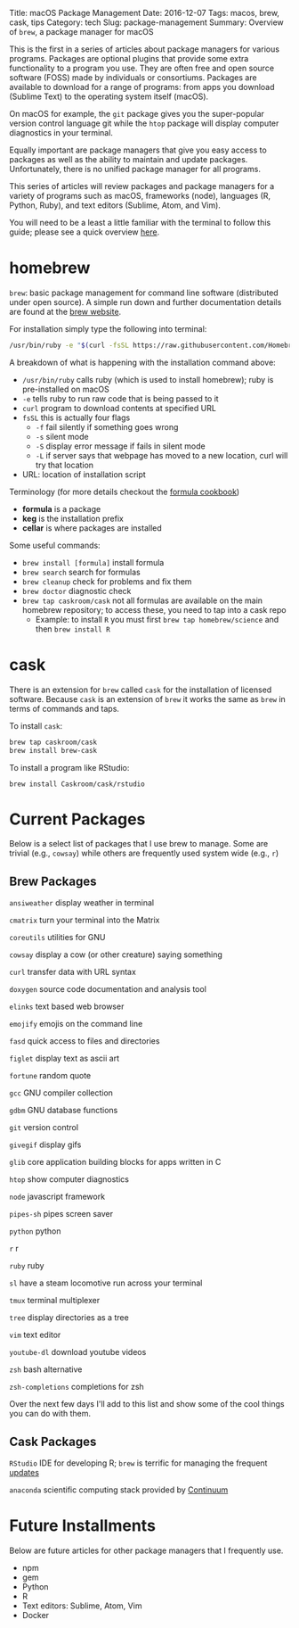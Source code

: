 Title: macOS Package Management
Date: 2016-12-07
Tags: macos, brew, cask, tips
Category: tech
Slug: package-management
Summary: Overview of `brew`, a package manager for macOS

This is the first in a series of articles about package managers for various programs. Packages are optional plugins that provide some extra functionality to a program you use. They are often free and open source software (FOSS) made by individuals or consortiums. Packages are available to download for a range of programs: from apps you download (Sublime Text) to the operating system itself (macOS).

On macOS for example, the `git` package gives you the super-popular version control language git while the `htop` package will display computer diagnostics in your terminal.

Equally important are package managers that give you easy access to packages as well as the ability to maintain and update packages. Unfortunately, there is no unified package manager for all programs.

This series of articles will review packages and package managers for a variety of programs such as macOS, frameworks (node), languages (R, Python, Ruby), and text editors (Sublime, Atom, and Vim).

<!-- You will need to be at least somewhat familiar with the command line to work with `brew`; please see XXX for a quick guide. -->

You will need to be a least a little familiar with the terminal to follow this guide; please see a quick overview [here](http://timothykylethomas.me/cli-basics.html#cli-basics).

# homebrew

`brew`: basic package management for command line software (distributed under open source). A simple run down and further documentation details are found at the [brew website](http://brew.sh).

For installation simply type the following into terminal:

``` bash
/usr/bin/ruby -e "$(curl -fsSL https://raw.githubusercontent.com/Homebrew/install/master/install)"
```

A breakdown of what is happening with the installation command above:

* `/usr/bin/ruby` calls ruby (which is used to install homebrew); ruby is pre-installed on macOS
* `-e` tells ruby to run raw code that is being passed to it
* `curl` program to download contents at specified URL
* `fsSL` this is actually four flags
	* `-f` fail silently if something goes wrong
	* `-s` silent mode
	* `-S` display error message if fails in silent mode
	* `-L` if server says that webpage has moved to a new location, curl will try that location
* URL: location of installation script

Terminology (for more details checkout the [formula cookbook](https://github.com/Homebrew/brew/blob/master/docs/Formula-Cookbook.md#homebrew-terminology))

* **formula** is a package
* **keg** is the installation prefix
* **cellar** is where packages are installed

Some useful commands:

* `brew install [formula]` install formula
* `brew search` search for formulas
* `brew cleanup` check for problems and fix them
* `brew doctor` diagnostic check
* `brew tap caskroom/cask` not all formulas are available on the main homebrew repository; to access these, you need to tap into a cask repo
	* Example: to install `R` you must first `brew tap homebrew/science` and then `brew install R`

# cask

There is an extension for `brew` called `cask` for the installation of licensed software. Because `cask` is an extension of `brew` it works the same as `brew` in terms of commands and taps.

To install `cask`:

``` bash
brew tap caskroom/cask
brew install brew-cask
```

To install a program like RStudio:

`brew install Caskroom/cask/rstudio`

# Current Packages

Below is a select list of packages that I use brew to manage. Some are trivial (e.g., `cowsay`) while others are frequently used system wide (e.g., `r`)

## Brew Packages

`ansiweather` display weather in terminal

<!-- `cairo` 2D graphics library -->

`cmatrix` turn your terminal into the Matrix

`coreutils` utilities for GNU

`cowsay` display a cow (or other creature) saying something

<!-- `cscope` browse source code -->

`curl` transfer data with URL syntax

`doxygen` source code documentation and analysis tool

`elinks` text based web browser

`emojify` emojis on the command line

`fasd` quick access to files and directories

`figlet` display text as ascii art

`fortune` random quote

`gcc` GNU compiler collection

`gdbm` GNU database functions

`git` version control

`givegif` display gifs

`glib` core application building blocks for apps written in C

`htop` show computer diagnostics

`node` javascript framework

`pipes-sh` pipes screen saver

`python` python

`r` r

`ruby` ruby

`sl` have a steam locomotive run across your terminal

`tmux` terminal multiplexer

`tree` display directories as a tree

`vim` text editor

`youtube-dl` download youtube videos

`zsh` bash alternative

`zsh-completions` completions for zsh

Over the next few days I'll add to this list and show some of the cool things you can do with them.

## Cask Packages

`RStudio` IDE for developing R; `brew` is terrific for managing the frequent [updates](https://www.rstudio.com)

<!-- what about packages? -->

`anaconda` scientific computing stack provided by [Continuum](https://www.continuum.io)

<!-- Github file to download all of these commands? -->


# Future Installments

Below are future articles for other package managers that I frequently use.

* npm
* gem
* Python
* R
* Text editors: Sublime, Atom, Vim
* Docker

<!--  
what about zsh plugins? pelican (pelican plugins)?

## node
* `npm`: package manager for javascript
	* install:

## ruby
* `gem`: package manager for ruby
	* install:

`gem query` list installed packages

tmuxinator
teamocil

## Others
* macports - alternative but not using






# Python

conda?
pip -- is the main thing

problem with updating

# R

R studio

See XXXother article on R package management

brew?

problem with updating

# Sublime

https://packagecontrol.io

auto update

persistence?

See XXXother article for useful Sublime packages

# Atom
Take care of already

# Docker

a way to sidestep the issue all together

-->
